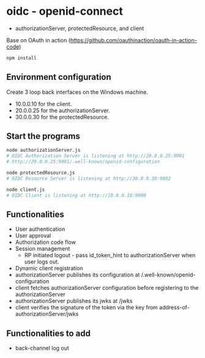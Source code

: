 # oidc - openid-connect

* authorizationServer, protectedResource, and client

Base on OAuth in action (https://github.com/oauthinaction/oauth-in-action-code)

```sh
npm install
```

## Environment configuration

Create 3 loop back interfaces on the Windows machine.

* 10.0.0.10 for the client.
* 20.0.0.25 for the authorizationServer.
* 30.0.0.30 for the protectedResource.

## Start the programs

```sh
node authorizationServer.js
# OIDC Authorization Server is listening at http://20.0.0.25:9001
# http://20.0.0.25:9001/.well-known/openid-configuration

node protectedResource.js
# OIDC Resource Server is listening at http://30.0.0.30:9002

node client.js
# OIDC Client is listening at http://10.0.0.10:9000
```

## Functionalities

* User authentication
* User approval
* Authorization code flow
* Session management
  * RP initiated logout - pass id_token_hint to authorizationServer when user logs out.
* Dynamic client registration
* authorizationServer publishes its configuration at /.well-known/openid-configuration
* client fetches authorizationServer configuration before registering to the authorizationServer
* authorizationServer publishes its jwks at /jwks
* client verifies the signature of the token via the key from address-of-authorizationServer/jwks

## Functionalities to add

* back-channel log out
